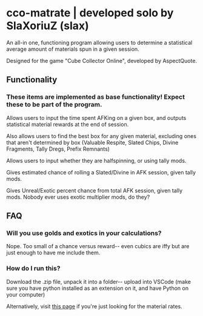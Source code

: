 # cco-matrate | developed solo by SlaXoriuZ (slax)

An all-in one, functioning program allowing users to determine a statistical average amount of materials spun in a given session.

Designed for the game "Cube Collector Online", developed by AspectQuote.

## Functionality

### These items are implemented as base functionality! Expect these to be part of the program.

Allows users to input the time spent AFKing on a given box, and outputs statistical material rewards at the end of session.

Also allows users to find the best box for any given material, excluding ones that aren't determined by box (Valuable Respite, Slated Chips, Divine Fragments, Tally Dregs, Prefix Remnants)

Allows users to input whether they are halfspinning, or using tally mods.

Gives estimated chance of rolling a Slated/Divine in AFK session, given tally mods.

Gives Unreal/Exotic percent chance from total AFK session, given tally mods. Nobody ever uses exotic multiplier mods, do they?

## FAQ

### Will you use golds and exotics in your calculations?

Nope. Too small of a chance versus reward-- even cubics are iffy but are just enough to have me include them.

### How do I run this?

Download the .zip file, unpack it into a folder-- upload into VSCode (make sure you have python installed as an extension on it, and have Python on your computer)

Alternatively, visit [this page](https://bit.ly/ccomatrate) if you're just looking for the material rates.
